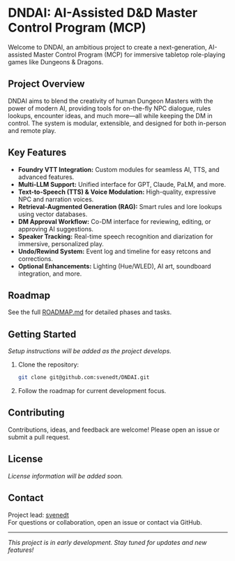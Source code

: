 # DNDAI: AI-Assisted D&D Master Control Program (MCP)

Welcome to DNDAI, an ambitious project to create a next-generation, AI-assisted Master Control Program (MCP) for immersive tabletop role-playing games like Dungeons & Dragons.

## Project Overview
DNDAI aims to blend the creativity of human Dungeon Masters with the power of modern AI, providing tools for on-the-fly NPC dialogue, rules lookups, encounter ideas, and much more—all while keeping the DM in control. The system is modular, extensible, and designed for both in-person and remote play.

## Key Features
- **Foundry VTT Integration:** Custom modules for seamless AI, TTS, and advanced features.
- **Multi-LLM Support:** Unified interface for GPT, Claude, PaLM, and more.
- **Text-to-Speech (TTS) & Voice Modulation:** High-quality, expressive NPC and narration voices.
- **Retrieval-Augmented Generation (RAG):** Smart rules and lore lookups using vector databases.
- **DM Approval Workflow:** Co-DM interface for reviewing, editing, or approving AI suggestions.
- **Speaker Tracking:** Real-time speech recognition and diarization for immersive, personalized play.
- **Undo/Rewind System:** Event log and timeline for easy retcons and corrections.
- **Optional Enhancements:** Lighting (Hue/WLED), AI art, soundboard integration, and more.

## Roadmap
See the full [ROADMAP.md](./ROADMAP.md) for detailed phases and tasks.

## Getting Started
*Setup instructions will be added as the project develops.*

1. Clone the repository:
   ```bash
   git clone git@github.com:svenedt/DNDAI.git
   ```
2. Follow the roadmap for current development focus.

## Contributing
Contributions, ideas, and feedback are welcome! Please open an issue or submit a pull request.

## License
*License information will be added soon.*

## Contact
Project lead: [svenedt](https://github.com/svenedt)  
For questions or collaboration, open an issue or contact via GitHub.

---

*This project is in early development. Stay tuned for updates and new features!*
